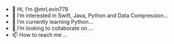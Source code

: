- 👋 Hi, I’m @mrLevin778
- 👀 I’m interested in Swift, Java, Python and Data Compression...
- 🌱 I’m currently learning Python...
- 💞️ I’m looking to collaborate on ...
- 📫 How to reach me ...

<!---
mrLevin778/mrLevin778 is a ✨ special ✨ repository because its `README.md` (this file) appears on your GitHub profile.
You can click the Preview link to take a look at your changes.
--->
